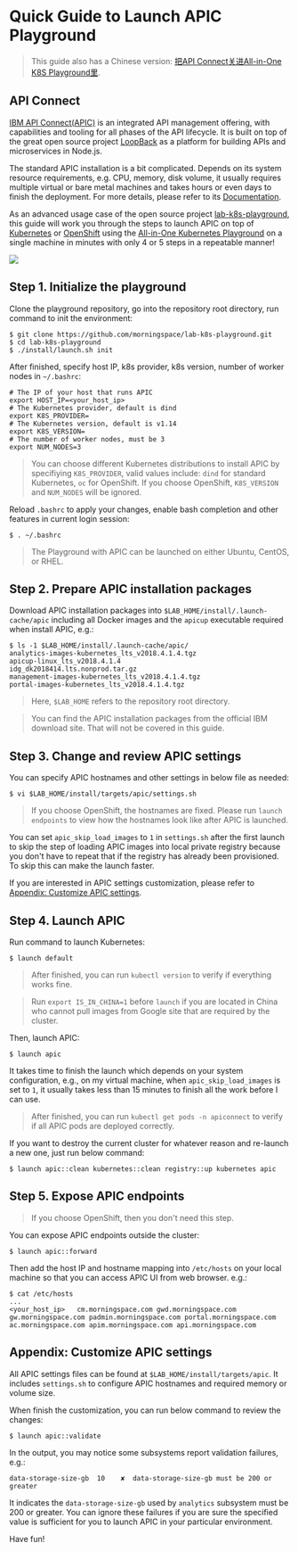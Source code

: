 # Quick Guide to Launch APIC Playground

> This guide also has a Chinese version: [把API Connect关进All-in-One K8S Playground里](https://morningspace.github.io/tech/all-in-one-apic-playground/).

## API Connect

[IBM API Connect(APIC)](https://developer.ibm.com/apiconnect) is an integrated API management offering, with capabilities and tooling for all phases of the API lifecycle. It is built on top of the great open source project [LoopBack](https://loopback.io/) as a platform for building APIs and microservices in Node.js.

The standard APIC installation is a bit complicated. Depends on its system resource requirements, e.g. CPU, memory, disk volume, it usually requires multiple virtual or bare metal machines and takes hours or even days to finish the deployment. For more details, please refer to its [Documentation](https://www.ibm.com/support/knowledgecenter/SSMNED_2018/mapfiles/getting_started.html).

As an advanced usage case of the open source project [lab-k8s-playground](https://github.com/morningspace/lab-k8s-playground), this guide will work you through the steps to launch APIC on top of [Kubernetes](https://kubernetes.io/) or [OpenShift](https://www.openshift.com/) using the [All-in-One Kubernetes Playground](https://github.com/morningspace/lab-k8s-playground/) on a single machine in minutes with only 4 or 5 steps in a repeatable manner!

![](demo-apic.gif)

## Step 1. Initialize the playground

Clone the playground repository, go into the repository root directory, run command to init the environment:
```shell
$ git clone https://github.com/morningspace/lab-k8s-playground.git
$ cd lab-k8s-playground
$ ./install/launch.sh init
```

After finished, specify host IP, k8s provider, k8s version, number of worker nodes in `~/.bashrc`:
```shell
# The IP of your host that runs APIC
export HOST_IP=<your_host_ip>
# The Kubernetes provider, default is dind
export K8S_PROVIDER=
# The Kubernetes version, default is v1.14
export K8S_VERSION=
# The number of worker nodes, must be 3
export NUM_NODES=3
```

> You can choose different Kubernetes distributions to install APIC by specifiying `K8S_PROVIDER`, valid values include: `dind` for standard Kubernetes, `oc` for OpenShift. If you choose OpenShift, `K8S_VERSION` and `NUM_NODES` will be ignored.

Reload `.bashrc` to apply your changes, enable bash completion and other features in current login session:
```shell
$ . ~/.bashrc
```

> The Playground with APIC can be launched on either Ubuntu, CentOS, or RHEL.

## Step 2. Prepare APIC installation packages

Download APIC installation packages into `$LAB_HOME/install/.launch-cache/apic` including all Docker images and the `apicup` executable required when install APIC, e.g.:
```shell
$ ls -1 $LAB_HOME/install/.launch-cache/apic/
analytics-images-kubernetes_lts_v2018.4.1.4.tgz
apicup-linux_lts_v2018.4.1.4
idg_dk2018414.lts.nonprod.tar.gz
management-images-kubernetes_lts_v2018.4.1.4.tgz
portal-images-kubernetes_lts_v2018.4.1.4.tgz
```

> Here, `$LAB_HOME` refers to the repository root directory.

> You can find the APIC installation packages from the official IBM download site. That will not be covered in this guide.

## Step 3. Change and review APIC settings

You can specify APIC hostnames and other settings in below file as needed:
```shell
$ vi $LAB_HOME/install/targets/apic/settings.sh
```

> If you choose OpenShift, the hostnames are fixed. Please run `launch endpoints` to view how the hostnames look like after APIC is launched.

You can set `apic_skip_load_images` to `1` in `settings.sh` after the first launch to skip the step of loading APIC images into local private registry because you don't have to repeat that if the registry has already been provisioned. To skip this can make the launch faster.

If you are interested in APIC settings customization, please refer to [Appendix: Customize APIC settings](#appendix-customize-apic-settings).

## Step 4. Launch APIC

Run command to launch Kubernetes:
```shell
$ launch default
```

> After finished, you can run `kubectl version` to verify if everything works fine.

> Run `export IS_IN_CHINA=1` before `launch` if you are located in China who cannot pull images from Google site that are required by the cluster.

Then, launch APIC: 
```shell
$ launch apic
```

It takes time to finish the launch which depends on your system configuration, e.g., on my virtual machine, when `apic_skip_load_images` is set to `1`, it usually takes less than 15 minutes to finish all the work before I can use.

> After finished, you can run `kubectl get pods -n apiconnect` to verify if all APIC pods are deployed correctly.

If you want to destroy the current cluster for whatever reason and re-launch a new one, just run below command:
```shell
$ launch apic::clean kubernetes::clean registry::up kubernetes apic
```

## Step 5. Expose APIC endpoints

> If you choose OpenShift, then you don't need this step.

You can expose APIC endpoints outside the cluster:
```shell
$ launch apic::forward
```

Then add the host IP and hostname mapping into `/etc/hosts` on your local machine so that you can access APIC UI from web browser. e.g.:
```shell
$ cat /etc/hosts
...
<your_host_ip>   cm.morningspace.com gwd.morningspace.com gw.morningspace.com padmin.morningspace.com portal.morningspace.com ac.morningspace.com apim.morningspace.com api.morningspace.com
```

## Appendix: Customize APIC settings

All APIC settings files can be found at `$LAB_HOME/install/targets/apic`. It includes `settings.sh` to configure APIC hostnames and required memory or volume size.

When finish the customization, you can run below command to review the changes:
```shell
$ launch apic::validate
```

In the output, you may notice some subsystems report validation failures, e.g.:
```shell
data-storage-size-gb  10    ✘  data-storage-size-gb must be 200 or greater 
```

It indicates the `data-storage-size-gb` used by `analytics` subsystem must be 200 or greater. You can ignore these failures if you are sure the specified value is sufficient for you to launch APIC in your particular environment.

Have fun!
